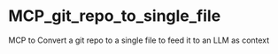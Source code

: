 # MCP_git_repo_to_single_file
MCP to Convert a git repo to a single file to feed it to an LLM as context
